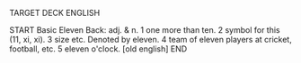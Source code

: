 TARGET DECK
ENGLISH

START
Basic
Eleven
Back: adj. & n. 1 one more than ten. 2 symbol for this (11, xi, xi). 3 size etc. Denoted by eleven. 4 team of eleven players at cricket, football, etc. 5 eleven o'clock. [old english]
END
